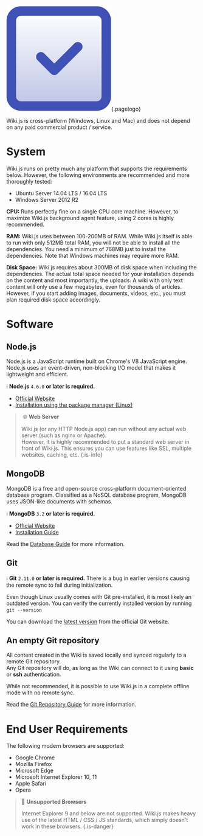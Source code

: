<!-- TITLE: Prerequisites -->
<!-- SUBTITLE: Requirements to run Wiki.js -->
![Prerequisites](/uploads/page-icons/prerequisites.png "Prerequisites"){.pagelogo}

Wiki.js is cross-platform (Windows, Linux and Mac) and does not depend on any paid commercial product / service.

# System

Wiki.js runs on pretty much any platform that supports the requirements below. However, the following environments are recommended and more thoroughly tested:

- Ubuntu Server 14.04 LTS / 16.04 LTS
- Windows Server 2012 R2

**CPU:** Runs perfectly fine on a single CPU core machine. However, to maximize Wiki.js background agent feature, using 2 cores is highly recommended.

**RAM:** Wiki.js uses between 100-200MB of RAM. While Wiki.js itself is able to run with only 512MB total RAM, you will not be able to install all the dependencies. You need a minimum of 768MB just to install the dependencies. Note that Windows machines may require more RAM.

**Disk Space:** Wiki.js requires about 300MB of disk space when including the dependencies. The actual total space needed for your installation depends on the content and most importantly, the uploads. A wiki with only text content will only use a few megabytes, even for thousands of articles. However, if you start adding images, documents, videos, etc., you must plan required disk space accordingly.

# Software
## Node.js

Node.js is a JavaScript runtime built on Chrome's V8 JavaScript engine. Node.js uses an event-driven, non-blocking I/O model that makes it lightweight and efficient.

:information_source: **Node.js** `4.6.0` **or later is required.**

- [Official Website](https://nodejs.org/)
- [Installation using the package manager (Linux)](https://nodejs.org/en/download/package-manager/)

> :globe_with_meridians: **Web Server**
>
> Wiki.js (or any HTTP Node.js app) can run without any actual web server (such as nginx or Apache).  
> However, it is highly recommended to put a standard web server in front of Wiki.js. This ensures you can use features like SSL, multiple websites, caching, etc.
{.is-info}

## MongoDB
MongoDB is a free and open-source cross-platform document-oriented database program. Classified as a NoSQL database program, MongoDB uses JSON-like documents with schemas.

:information_source: **MongoDB** `3.2` **or later is required.**

- [Official Website](https://www.mongodb.com/)
- [Installation Guide](https://docs.mongodb.com/manual/administration/install-community/)

Read the [Database Guide](/wiki/install/database) for more information.

## Git

:information_source: **Git** `2.11.0` **or later is required.** There is a bug in earlier versions causing the remote sync to fail during initialization.

Even though Linux usually comes with Git pre-installed, it is most likely an outdated version. You can verify the currently installed version by running `git --version`

You can download the [latest version](https://git-scm.com/downloads) from the official Git website.

## An empty Git repository

All content created in the Wiki is saved locally and synced regularly to a remote Git repository.  
Any Git repository will do, as long as the Wiki can connect to it using **basic** or **ssh** authentication.

While not recommended, it is possible to use Wiki.js in a complete offline mode with no remote sync.

Read the [Git Repository Guide](/wiki/install/git) for more information.

# End User Requirements
The following modern browsers are supported:

- Google Chrome
- Mozilla Firefox
- Microsoft Edge
- Microsoft Internet Explorer 10, 11
- Apple Safari
- Opera

> :no_entry_sign: **Unsupported Browsers**
> 
> Internet Explorer 9 and below are not supported. Wiki.js makes heavy use of the latest HTML / CSS / JS standards, which simply doesn't work in these browsers.
{.is-danger}